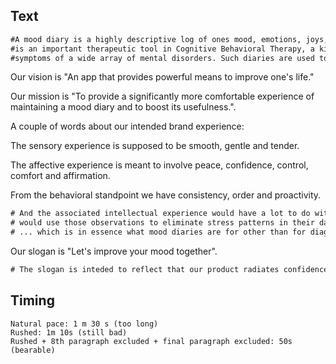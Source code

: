 ## Text
```diff
#A mood diary is a highly descriptive log of ones mood, emotions, joys, fears and stress as well the thoughts or events that invoked them. A mood diary 
#is an important therapeutic tool in Cognitive Behavioral Therapy, a kind of verbal therapy that is nowadays very commonly used to treat and ease the
#symptoms of a wide array of mental disorders. Such diaries are used to analyze and improve habbits, perceptions, behaviors and thinking patterns. We #propose a mobile application that can act as a digital mood diary. (move to slide 0?)
```

Our vision is "An app that provides powerful means to improve one's life."

Our mission is "To provide a significantly more comfortable experience of maintaining a mood diary and to boost its usefulness.".

A couple of words about our intended brand experience:

The sensory experience is supposed to be smooth, gentle and tender.

The affective experience is meant to involve peace, confidence, control, comfort and affirmation.

From the behavioral standpoint we have consistency, order and proactivity.

```diff
# And the associated intellectual experience would have a lot to do with how one
# would use those observations to eliminate stress patterns in their day to day life, 
# ... which is in essence what mood diaries are for other than for diagnostics.
```



Our slogan is "Let's improve your mood together". 


```diff
# The slogan is inteded to reflect that our product radiates confidence, commitment and affirmation.
```

## Timing
```
Natural pace: 1 m 30 s (too long)
Rushed: 1m 10s (still bad)
Rushed + 8th paragraph excluded + final paragraph excluded: 50s (bearable) 
```
